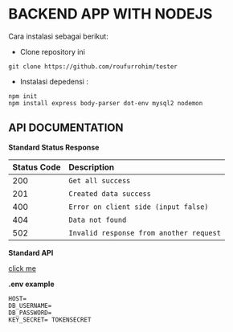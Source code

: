 # BACKEND APP WITH NODEJS

Cara instalasi sebagai berikut:

- Clone repository ini

```cli
git clone https://github.com/roufurrohim/tester
```

- Instalasi depedensi :

```
npm init
npm install express body-parser dot-env mysql2 nodemon
```

## API DOCUMENTATION

**Standard Status Response**

| Status Code | Description                             |
| :---------- | :-------------------------------------- |
| 200         | `Get all success`                       |
| 201         | `Created data success`                  |
| 400         | `Error on client side (input false)`    |
| 404         | `Data not found`                        |
| 502         | `Invalid response from another request` |


**Standard API**

[click me](https://github.com/roufurrohim/backend-with-nodejs/blob/master/api-documents.json)


**.env example**
```
HOST=
DB_USERNAME=
DB_PASSWORD= 
KEY_SECRET= TOKENSECRET
```